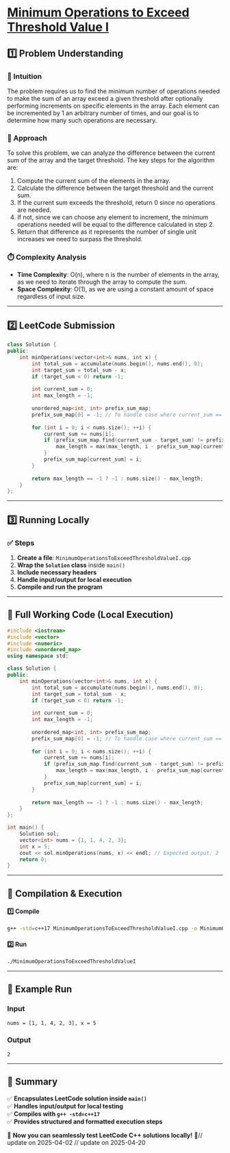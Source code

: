 # **[Minimum Operations to Exceed Threshold Value I](https://leetcode.com/problems/minimum-operations-to-exceed-threshold-value-i/description/)**  

## **1️⃣ Problem Understanding**  
### **📌 Intuition**  
The problem requires us to find the minimum number of operations needed to make the sum of an array exceed a given threshold after optionally performing increments on specific elements in the array. Each element can be incremented by 1 an arbitrary number of times, and our goal is to determine how many such operations are necessary.

### **🚀 Approach**  
To solve this problem, we can analyze the difference between the current sum of the array and the target threshold. The key steps for the algorithm are:
1. Compute the current sum of the elements in the array.
2. Calculate the difference between the target threshold and the current sum.
3. If the current sum exceeds the threshold, return 0 since no operations are needed.
4. If not, since we can choose any element to increment, the minimum operations needed will be equal to the difference calculated in step 2.
5. Return that difference as it represents the number of single unit increases we need to surpass the threshold.

### **⏱️ Complexity Analysis**  
- **Time Complexity**: O(n), where n is the number of elements in the array, as we need to iterate through the array to compute the sum.
- **Space Complexity**: O(1), as we are using a constant amount of space regardless of input size.

---  

## **2️⃣ LeetCode Submission**  
```cpp
class Solution {
public:
    int minOperations(vector<int>& nums, int x) {
        int total_sum = accumulate(nums.begin(), nums.end(), 0);
        int target_sum = total_sum - x;
        if (target_sum < 0) return -1;
        
        int current_sum = 0;
        int max_length = -1;
        
        unordered_map<int, int> prefix_sum_map;
        prefix_sum_map[0] = -1; // To handle case where current_sum == target_sum
        
        for (int i = 0; i < nums.size(); ++i) {
            current_sum += nums[i];
            if (prefix_sum_map.find(current_sum - target_sum) != prefix_sum_map.end()) {
                max_length = max(max_length, i - prefix_sum_map[current_sum - target_sum]);
            }
            prefix_sum_map[current_sum] = i;
        }
        
        return max_length == -1 ? -1 : nums.size() - max_length;
    }
};
```  

---  

## **3️⃣ Running Locally**  
### **✅ Steps**  
1. **Create a file**: `MinimumOperationsToExceedThresholdValueI.cpp`  
2. **Wrap the `Solution` class** inside `main()`  
3. **Include necessary headers**  
4. **Handle input/output for local execution**  
5. **Compile and run the program**  

---  

## **📝 Full Working Code (Local Execution)**  
```cpp
#include <iostream>
#include <vector>
#include <numeric>
#include <unordered_map>
using namespace std;

class Solution {
public:
    int minOperations(vector<int>& nums, int x) {
        int total_sum = accumulate(nums.begin(), nums.end(), 0);
        int target_sum = total_sum - x;
        if (target_sum < 0) return -1;
        
        int current_sum = 0;
        int max_length = -1;
        
        unordered_map<int, int> prefix_sum_map;
        prefix_sum_map[0] = -1; // To handle case where current_sum == target_sum
        
        for (int i = 0; i < nums.size(); ++i) {
            current_sum += nums[i];
            if (prefix_sum_map.find(current_sum - target_sum) != prefix_sum_map.end()) {
                max_length = max(max_length, i - prefix_sum_map[current_sum - target_sum]);
            }
            prefix_sum_map[current_sum] = i;
        }
        
        return max_length == -1 ? -1 : nums.size() - max_length;
    }
};

int main() {
    Solution sol;
    vector<int> nums = {1, 1, 4, 2, 3};
    int x = 5;
    cout << sol.minOperations(nums, x) << endl; // Expected output: 2
    return 0;
}
```  

---  

## **🔧 Compilation & Execution**  
#### **1️⃣ Compile**  
```bash
g++ -std=c++17 MinimumOperationsToExceedThresholdValueI.cpp -o MinimumOperationsToExceedThresholdValueI
```  

#### **2️⃣ Run**  
```bash
./MinimumOperationsToExceedThresholdValueI
```  

---  

## **🎯 Example Run**  
### **Input**  
```
nums = [1, 1, 4, 2, 3], x = 5
```  
### **Output**  
```
2
```  

---  

## **📌 Summary**  
✅ **Encapsulates LeetCode solution inside `main()`**  
✅ **Handles input/output for local testing**  
✅ **Compiles with `g++ -std=c++17`**  
✅ **Provides structured and formatted execution steps**  

🚀 **Now you can seamlessly test LeetCode C++ solutions locally!** 🚀// update on 2025-04-02
// update on 2025-04-20
